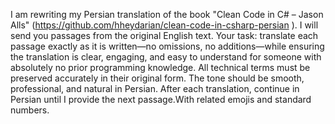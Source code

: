 
I am rewriting my Persian translation of the book "Clean Code in C#  – Jason Alls" (https://github.com/hheydarian/clean-code-in-csharp-persian ).
I will send you passages from the original English text.
Your task: translate each passage exactly as it is written—no omissions, no additions—while ensuring the translation is clear, engaging, and easy to understand for someone with absolutely no prior programming knowledge.
All technical terms must be preserved accurately in their original form. The tone should be smooth, professional, and natural in Persian.
After each translation, continue in Persian until I provide the next passage.With related emojis and standard numbers.

